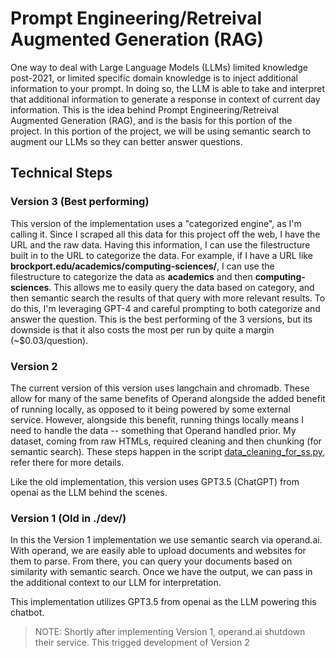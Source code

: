 # Prompt Engineering/Retreival Augmented Generation (RAG)

One way to deal with Large Language Models (LLMs) limited knowledge post-2021, or limited specific domain knowledge is to inject additional information to your prompt. In doing so, the LLM is able to take and interpret that additional information to generate a response in context of current day information. This is the idea behind Prompt Engineering/Retreival Augmented Generation (RAG), and is the basis for this portion of the project. In this portion of the project, we will be using semantic search to augment our LLMs so they can better answer questions.

## Technical Steps

### Version 3 (Best performing)

This version of the implementation uses a "categorized engine", as I'm calling it. Since I scraped all this data for this project off the web, I have the URL and the raw data. Having this information, I can use the filestructure built in to the URL to categorize the data. For example, if I have a URL like **brockport.edu/academics/computing-sciences/**, I can use the filestructure to categorize the data as **academics** and then **computing-sciences**. This allows me to easily query the data based on category, and then semantic search the results of that query with more relevant results. To do this, I'm leveraging GPT-4 and careful prompting to both categorize and answer the question. This is the best performing of the 3 versions, but its downside is that it also costs the most per run by quite a margin (~$0.03/question).

### Version 2

The current version of this version uses langchain and chromadb. These allow for many of the same benefits of Operand alongside the added benefit of running locally, as opposed to it being powered by some external service. However, alongside this benefit, running things locally means I need to handle the data -- something that Operand handled prior. My dataset, coming from raw HTMLs, required cleaning and then chunking (for semantic search). These steps happen in the script [data_cleaning_for_ss.py](../data-collection/data_cleaning_for_ss.py), refer there for more details.

Like the old implementation, this version uses GPT3.5 (ChatGPT) from openai as the LLM behind the scenes.

### Version 1 (Old in ./dev/)

In this the Version 1 implementation we use semantic search via operand.ai. With operand, we are easily able to upload documents and websites for them to parse. From there, you can query your documents based on similarity with semantic search. Once we have the output, we can pass in the additional context to our LLM for interpretation.

This implementation utilizes GPT3.5 from openai as the LLM powering this chatbot.

> NOTE: Shortly after implementing Version 1, operand.ai shutdown their service. This trigged development of Version 2
